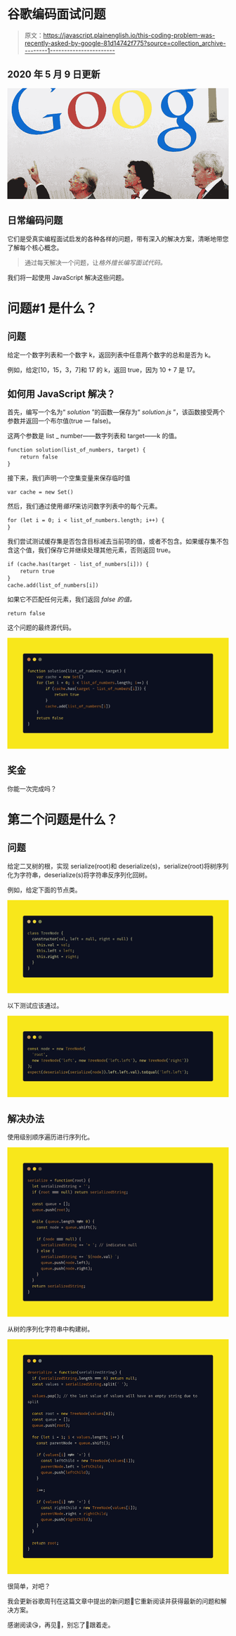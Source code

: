 # 谷歌编码面试问题

> 原文：<https://javascript.plainenglish.io/this-coding-problem-was-recently-asked-by-google-81d14742f775?source=collection_archive---------1----------------------->

## 2020 年 5 月 9 日更新

![](img/1b8fc4f0408ba4d07667466728f96a84.png)

## 日常编码问题

它们是受真实编程面试启发的各种各样的问题，带有深入的解决方案，清晰地带您了解每个核心概念。

> 通过每天解决一个问题，让*格外擅长编写面试代码。*

我们将一起使用 JavaScript 解决这些问题。

# 问题#1 是什么？

## 问题

给定一个数字列表和一个数字 k，返回列表中任意两个数字的总和是否为 k。

例如，给定[10，15，3，7]和 17 的 k，返回 true，因为 10 + 7 是 17。

## 如何用 JavaScript 解决？

首先，编写一个名为“ *solution* ”的函数—保存为“ *solution.js* ”，该函数接受两个参数并返回一个布尔值(true — false)。

这两个参数是 list _ number——数字列表和 target——k 的值。

```
function solution(list_of_numbers, target) {
    return false
}
```

接下来，我们声明一个空集变量来保存临时值

```
var cache = new Set()
```

然后，我们通过使用*循环*来访问数字列表中的每个元素。

```
for (let i = 0; i < list_of_numbers.length; i++) {
}
```

我们尝试测试缓存集是否包含目标减去当前项的值，或者不包含。如果缓存集不包含这个值，我们保存它并继续处理其他元素，否则返回 true。

```
if (cache.has(target - list_of_numbers[i])) {
    return true
} 
cache.add(list_of_numbers[i])
```

如果它不匹配任何元素，我们返回 *false 的值。*

```
return false
```

这个问题的最终源代码。

![](img/a9dfdb36f443a3ce9bc2bf55e54ba7b5.png)

## 奖金

你能一次完成吗？

# 第二个问题是什么？

## 问题

给定二叉树的根，实现 serialize(root)和 deserialize(s)，serialize(root)将树序列化为字符串，deserialize(s)将字符串反序列化回树。

例如，给定下面的节点类。

![](img/4e4e0dec811179d00b3d317553849028.png)

以下测试应该通过。

![](img/5d783c6c8856f93a80353eebb6d9910b.png)

## 解决办法

使用级别顺序遍历进行序列化。

![](img/7deb1595887a5edf51e0d951971cb88a.png)

从树的序列化字符串中构建树。

![](img/692c183183c76da871bfdabd0cf712a0.png)

很简单，对吧？

我会更新谷歌周刊在这篇文章中提出的新问题🔖它重新阅读并获得最新的问题和解决方案。

感谢阅读😘，再见👋，别忘了👏跟着走。